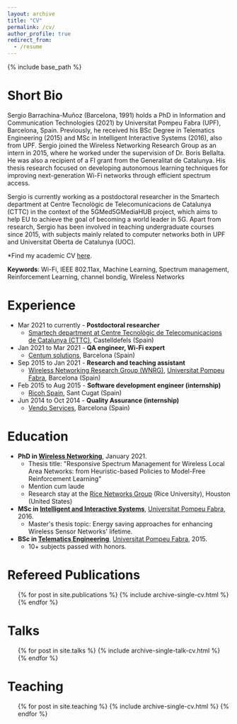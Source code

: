 ```yaml
---
layout: archive
title: "CV"
permalink: /cv/
author_profile: true
redirect_from:
  - /resume
---
```


{% include base_path %}

Short Bio
======
Sergio Barrachina-Muñoz (Barcelona, 1991) holds a PhD in Information and Communication Technologies (2021) by Universitat Pompeu Fabra (UPF), Barcelona, Spain. Previously, he received his BSc Degree in Telematics Engineering (2015) and MSc in Intelligent Interactive Systems (2016), also from UPF. Sergio joined the Wireless Networking Research Group as an intern in 2015, where he worked under the supervision of Dr. Boris Bellalta. He was also a recipient of a FI grant from the Generalitat de Catalunya. His thesis research focused on developing autonomous learning techniques for improving next-generation Wi-Fi networks through efficient spectrum access.

Sergio is currently working as a postdoctoral researcher in the Smartech department at Centre Tecnològic de Telecomunicacions de Catalunya (CTTC) in the context of the 5GMed5GMediaHUB project, which aims to help EU to achieve the goal of becoming a world leader in 5G. Apart from research, Sergio has been involved in teaching undergraduate courses since 2015, with subjects mainly related to computer networks both in UPF and Universitat Oberta de Catalunya (UOC).

*Find my academic CV [here](https://github.com/sergiobarra/sergiobarra.github.io/blob/master/files/barrachina_academic_cv.pdf).



**Keywords**: Wi-Fi, IEEE 802.11ax, Machine Learning, Spectrum management, Reinforcement Learning, channel bondig, Wireless Networks

Experience
======
* Mar 2021 to currently - **Postdoctoral researcher**
  * [Smartech department at Centre Tecnològic de Telecomunicacions de Catalunya (CTTC)](http://technologies.cttc.es/smartech/), Castelldefels (Spain)
* Jan 2021 to Mar 2021 - **QA engineer, Wi-Fi expert**
  * [Centum solutions](https://www.centum.com), Barcelona (Spain)
* Sep 2015 to Jan 2021 - **Research and teaching assistant**
  * [Wireless Networking Research Group (WNRG)](https://www.upf.edu/web/wnrg/), [Universitat Pompeu Fabra](http://www.upf.edu), Barcelona (Spain)
* Feb 2015 to Aug 2015 - **Software development engineer (internship)**
  * [Ricoh Spain](https://www.ricoh.es/index.html), Sant Cugat (Spain)
* Jun 2014 to Oct 2014 - **Quality Assurance (internship)**
  * [Vendo Services](https://www.vendoservices.com/), Barcelona (Spain)
  
Education
======
* **PhD in [Wireless Networking](https://www.upf.edu/web/wnrg/)**, January 2021.
  * Thesis title: "Responsive Spectrum Management for Wireless Local Area Networks: from Heuristic-based Policies to Model-Free Reinforcement Learning"
  * Mention cum laude
  * Research stay at the [Rice Networks Group](http://networks.rice.edu/) (Rice University), Houston (United States)
* **MSc in [Intelligent and Interactive Systems](https://www.upf.edu/web/iis)**, [Universitat Pompeu Fabra](http://www.upf.edu), 2016.
  * Master's thesis topic: Energy saving approaches for enhancing Wireless Sensor Networks' lifetime.
* **BSc in [Telematics Engineering](https://www.upf.edu/web/graus/grau-enginyeria-xarxes-telecomunicacio)**, [Universitat Pompeu Fabra](http://www.upf.edu), 2015. 
  * 10+ subjects passed with honors.
  
Refereed Publications
======
  <ul>{% for post in site.publications %}
    {% include archive-single-cv.html %}
  {% endfor %}</ul>
  
Talks
======
  <ul>{% for post in site.talks %}
    {% include archive-single-talk-cv.html %}
  {% endfor %}</ul>
  
Teaching
======
  <ul>{% for post in site.teaching %}
    {% include archive-single-cv.html %}
  {% endfor %}</ul>
